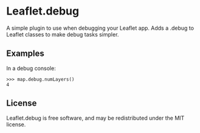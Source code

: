 # Leaflet.debug

A simple plugin to use when debugging your Leaflet app.  Adds a .debug to Leaflet classes to make debug tasks simpler. 


## Examples

In a debug console:

    >>> map.debug.numLayers()
    4

## License

Leaflet.debug is free software, and may be redistributed under the MIT license.
